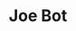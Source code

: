 ---
codehost: https://github.com/https://github.com/go-joe/joe
logohandle: joe-botnet
sort: joe-bot
title: Joe Bot
website: https://joe-bot.net/
---